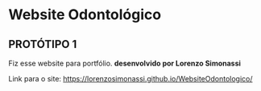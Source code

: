 # Website Odontológico
## PROTÓTIPO 1
Fiz esse website para portfólio.
**desenvolvido por Lorenzo Simonassi**

Link para o site: https://lorenzosimonassi.github.io/WebsiteOdontologico/
